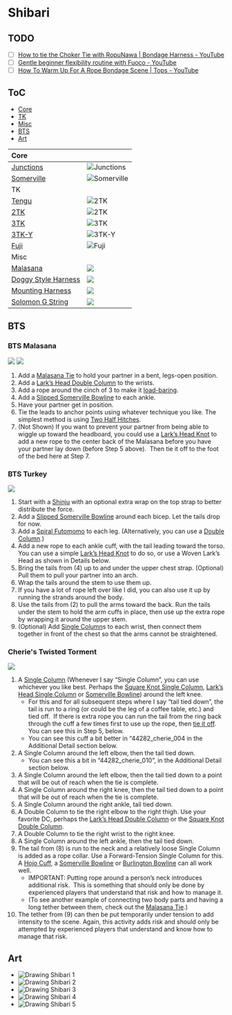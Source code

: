 # Shibari

<!-- vim-markdown-toc GFM -->

## TODO

- [ ] [How to tie the Choker Tie with RopuNawa | Bondage Harness - YouTube](https://www.youtube.com/watch?v=nTUHph_UbGM)
- [ ] [Gentle beginner flexibility routine with Fuoco - YouTube](https://www.youtube.com/watch?v=0e4eVfOt4ts)
- [ ] [How To Warm Up For A Rope Bondage Scene | Tops - YouTube](https://www.youtube.com/watch?v=BEGBIz03-_Y)

## ToC

* [Core](#core)
* [TK](#tk)
* [Misc](#misc)
* [BTS](#bts)
* [Art](#art)

<!-- vim-markdown-toc -->

| Core | |
| :-- | :-- |
| [Junctions](http://github.com/xrxfxt/shibari.junctions/blob/main/readme.md) |  ![Junctions](https://raw.githubusercontent.com/xrxfxt/shibari.junctions/main/assets/junctions.jpg)
| [Somerville](http://github.com/xrxfx/shibari.somerville.bowline/blob/main/readme.md) |  ![Somerville](/shibari.somerville.bowline/assets/Sommerville-Bowline-12.jpg)
| TK | 
| [Tengu](http://github.com/xrxfx/shibari.tengu//blob/main/readme.md) |  ![2TK](/shibari.tengu/img/Tengu.jpg)
| [2TK](http://github.com/xrxfx/shibari.tk.2//blob/main/readme.md) |  ![2TK](/shibari.tk.2/assets/2TK-500x500.jpg)
| [3TK](http://github.com/xrxfx/shibari.tk.3.x//blob/main/readme.md) |  ![3TK](/shibari.tk.3.x/assets/3TK-500x500.jpg)
| [3TK-Y](http://github.com/xrxfx/shibari.tk.3.y//blob/main/readme.md) |  ![3TK-Y](/shibari.tk.3.y/assets/3TK-Y-Harness-500x500.jpg)
| [Fuji](http://github.com/xrxfx/shibari.tk.3.fuji//blob/main/readme.md) |  ![Fuji](/shibari.tk.3.fuji/assets/3TK-Mount-Fuji-500x500.jpg)
| Misc
| [Malasana](http://github.com/xrxfx/shibari.malasana.tie//blob/main/readme.md)  | ![](/shibari.malasana.tie/assets/Malasana-28.jpg)
| [Doggy Style Harness](http://github.com/xrxfx/shibari.doggy.style.harness/blob/main/readme.md) | ![](/shibari.doggy.style.harness/img/doggy-style-harness.jpg)
| [Mounting Harness](http://github.com/xrxfx/shibari.mounting.harness/blob/main/readme.md)  | ![](/shibari.mounting.harness/img/Mounting-Harness-2-16.jpg)
| [Solomon G String](http://github.com/xrxfx/shibari.solomon.g.string//blob/main/readme.md)  | ![](/shibari.solomon.g.string/img/Solomons-G-String.jpg)

## BTS

### BTS Malasana
![](img/bts/23.11.12.bts.malasana.jpg)
![](img/bts/2023.10.14.BTS.Malasana.2.jpg)
1. Add a [Malasana Tie](https://www.theduchy.com/malasana/) to hold your partner in a bent, legs-open position.
2. Add a [Lark’s Head Double Column](https://www.theduchy.com/larks-head-double-column/) to the wrists.
3. Add a rope around the cinch of 3 to make it [load-baring](https://www.theduchy.com/load-bearing-double-column/).
4. Add a [Slipped Somerville Bowline](https://www.theduchy.com/somerville-bowline/#slipped-somerville-bowline) to each ankle.
5. Have your partner get in position.
6. Tie the leads to anchor points using whatever technique you like. The simplest method is using [Two Half Hitches](https://www.theduchy.com/half-hitches/).
7. (Not Shown) If you want to prevent your partner from being able to wiggle up toward the headboard, you could use a [Lark’s Head Knot](https://www.theduchy.com/larks-head-knot/) to add a new rope to the center back of the Malasana before you have your partner lay down (before Step 5 above).  Then tie it off to the foot of the bed here at Step 7.

### BTS Turkey
![](img/bts/trussed.like.turkey.jpg)
1. Start with a [Shinju](https://www.theduchy.com/shinju/) with an optional extra wrap on the top strap to better distribute the force.
2. Add a [Slipped Somerville Bowline](https://www.theduchy.com/somerville-bowline/#slipped-somerville-bowline) around each bicep. Let the tails drop for now.
3. Add a [Spiral Futomomo](https://www.theduchy.com/spiral-futomomo/) to each leg. (Alternatively, you can use a [Double Column](https://www.theduchy.com/larks-head-double-column/).)
4. Add a new rope to each ankle cuff, with the tail leading toward the torso. You can use a simple [Lark’s Head Knot](https://www.theduchy.com/larks-head-knot/) to do so, or use a Woven Lark’s Head as shown in Details below.
5. Bring the tails from (4) up to and under the upper chest strap. (Optional) Pull them to pull your partner into an arch.
6. Wrap the tails around the stem to use them up.
7. If you have a lot of rope left over like I did, you can also use it up by running the strands around the body.
8. Use the tails from (2) to pull the arms toward the back. Run the tails under the stem to hold the arm cuffs in place, then use up the extra rope by wrapping it around the upper stem.
9. (Optional) Add [Single Column](https://www.theduchy.com/larks-head-single-column/)s to each wrist, then connect them together in front of the chest so that the arms cannot be straightened.

### Cherie's Twisted Torment
![](img/bts/24.02.18.cherie.twisted.torment.jpg)
1. A [Single Column](https://www.theduchy.com/square-knot-single-column/) (Whenever I say “Single Column”, you can use whichever you like best. Perhaps the [Square Knot Single Column](https://www.theduchy.com/square-knot-single-column/), [Lark’s Head Single Column](https://www.theduchy.com/larks-head-single-column/) or [Somerville Bowline](https://www.theduchy.com/somerville-bowline/)) around the left knee.
    - For this and for all subsequent steps where I say “tail tied down”, the tail is run to a ring (or could be the leg of a coffee table, etc.) and tied off.  If there is extra rope you can run the tail from the ring back through the cuff a few times first to use up the rope, then [tie it off](https://www.theduchy.com/handling-locking-off/).  You can see this in Step 5, below.
    - You can see this cuff a bit better in “44282\_cherie\_004 in the Additional Detail section below.
2. A Single Column around the left elbow, then the tail tied down.
    - You can see this a bit in “44282\_cherie\_010”, in the Additional Detail section below.
3. A Single Column around the left elbow, then the tail tied down to a point that will be out of reach when the tie is complete.
4. A Single Column around the right knee, then the tail tied down to a point that will be out of reach when the tie is complete.
5. A Single Column around the right ankle, tail tied down.
6. A Double Column to tie the right elbow to the right thigh. Use your favorite DC, perhaps the [Lark’s Head Double Column](https://www.theduchy.com/larks-head-double-column/) or the [Square Knot Double Column](https://www.theduchy.com/square-knot-double-column/).
7. A Double Column to tie the right wrist to the right knee.
8. A Single Column around the left ankle, then the tail tied down.
9. The tail from (8) is run to the neck and a relatively loose Single Column is added as a rope collar. Use a Forward-Tension Single Column for this. A [Hojo Cuff](https://www.theduchy.com/hojo-cuff/), a [Somerville Bowline](https://www.theduchy.com/somerville-bowline/) or [Burlington Bowline](https://www.theduchy.com/burlington-bowline/) can all work well.
    - IMPORTANT: Putting rope around a person’s neck introduces additional risk.  This is something that should only be done by experienced players that understand that risk and how to manage it.
    - (To see another example of connecting two body parts and having a long tether between them, check out the [Malasana Tie](https://www.theduchy.com/malasana/).)
10. The tether from (9) can then be put temporarily under tension to add intensity to the scene. Again, this activity adds risk and should only be attempted by experienced players that understand and know how to manage that risk.

## Art

<div class="flow" markdown="1">

- ![Drawing Shibari 1](img/art/4.advices.for.drawing.shibari.1.jpg)
- ![Drawing Shibari 2](img/art/4.advices.for.drawing.shibari.2.jpg)
- ![Drawing Shibari 3](img/art/4.advices.for.drawing.shibari.3.jpg)
- ![Drawing Shibari 4](img/art/4.advices.for.drawing.shibari.4.jpg)
- ![Drawing Shibari 5](img/art/4.advices.for.drawing.shibari.5.jpg)

</div>

<!--
<table>
<tr><th>Art</th></tr>
<tr>
 <td>4 Advices for Drawing<br><a href="./assets/misc/4.advices.for.drawing.shibari.jpg"><img src="./assets/misc/4.advices.for.drawing.shibari.jpg" /></td>
 <td></td>
 <td></td>
</tr>
<tr><th>Portland Shibari</th></tr>
<tr>
 <td>Kinoko TK<br><a href="./portland.shibari.md#20230719-kinoko-style-tk"><img src="./assets/portland.shibari/IMG_6140.HEIC" /></td>
 <td></td>
 <td></td>
</tr>
<tr><th>Core</th></tr><tr>
 <td>Square Knot<br><a href="square.knot.md"><img src="./assets/square.knot/Square-Knot-Single-Column.jpg" /></a></td>
 <td>Lark's Head<br><a href="./larks.head.md"><img src="/assets/larks.head/Larks-Head-SC-500x500.jpg" /></a></td>
</tr><tr>
 <td>Hojo Cuff<br><a href="hojo.cuff.md"><img src="./assets/hojo.cuff/Hojo-Cuff-Cover.jpg" /></a></td>
 <td>Leash<br><a href="leash.md"><img src="/assets/leash/Neck-Lead-500x500.jpg" /></a></td>
 <td>Cored Square Knot<br><a href="cored.square.knot.md"><img src="./assets/cored.square.knot/FF-Cored-Square-Knot-on-an-End.jpg" /></a></td>
</tr><tr><th>Chest Harness</th></tr><tr>
 <td>Hobble Elbow Tie<br><a href="extended.double.column.md"><img src="./assets/extended.double.column/Extended-Double-Column-500x500.jpg" /></a></td>
 <td>Bikini Harness<br><a href="bikini.harness.md"><img src="./assets/bikini.harness/bikini-harness.jpg" /></a></td>
 <td>Barre Harness<br><a href="barre.harness.md"><img src="./assets/barre.harness/Barre-Harness-500x500.jpg" /></a></td>
</tr><tr>
 <td>Munenawa Harness<br><a href="munenawa.md"><img src="./assets/munenawa/Munenawa-500x500.jpg" /></a></td>
 <td>RWR Breast Cage<br><a href="rwr.breast.cage.md"><img src="./assets/rwr.breast.cage/rwr-breast-cage.jpg" /></a></td>
</tr><tr><th>Hip Harness</th></tr><tr>
 <td>Doggy Style<br><a href="doggy.style.harness.md"><img src="./assets/doggy.style.harness/doggy-style-harness-500x500.jpg" /></a></td>
 <td>Malasana<br><a href="malasana.md"><img src="./assets/malasana/Malasana-Pose-2.jpg" /></a></td>
</tr><tr><th>Suspension</th></tr><tr>
 <td>Suspension Shinju<br><a href="suspension.shinju.md"><img src="./assets/suspension.shinju/Suspension-Shinju-500x500-1687560304865-4.jpg" /></a></td>
 <td>Swiss Seat<br><a href="swiss.seat.md"><img src="./assets/swiss.seat/Swiss-Seat-500x500.jpg" /></a></td>
 <td>Suspension Futomomo<br><a href="futomomo.for.suspension.md"><img src="/assets/futomomo.suspension/futomomo-suspension-500x500.jpg" /></a></td>
</tr><tr>
 <td>Gravity Boot<br><a href="gravity.boot.md"><img src="./assets/gravity.boot/Gravity-Boot-500x500.jpg" /></a></td>
</tr><tr>
 <td>Building Blocks: Junctions<br><a href="junctions.md"><img src="./assets/junctions/junctions.jpg" /></a></td>
 <td>Suspension Hangers<br><a href="suspension.hangers.md"><img src="./assets/suspension.hangers/Hangers-2pt-500x500.jpg" /></a></td>
 <td>Friction for Hard Points<br><a href="friction.for.hard.points.md"><img src="./assets/friction.for.hard.points/Frictions-Vine-500x500.jpg" /></a></td>
</tr><tr><th>Pretty</th></tr><tr>
 <td>Tengu<br><a href="tengu.md"><img src="./assets/tengu/Tengu.jpg" /></a></td>
 <td>Vine Futomomo<br><a href="vine.futomomo.md"><img src="./assets/vine.futomomo/Vine-Futomomo.jpg" /></a></td>
 <td>Solomon G-String<br><a href="solomon.g.string.md"><img src="./assets/solomon.g.string/Solomons-G-String.jpg" /></a></td>
</tr><tr>
 <td>Chain Stitch Corset<br><a href="chain.stitch.corset.md"><img src="/assets/chain.stitch.corset/Chain-Stitch-Corset-1-500x500.jpg" /></a></td>
 <td>Suspenders<br><a href="suspenders.garters.md"><img src="./assets/suspenders.garters/SKCrst-Garters-500x500.jpg" /></a></td>
 <td>Harley Quinn<br><a href="harley.quinn.md"><img src="./assets/square.knot.corset/Square-Knot-Corset-500x500.jpg" /></a></td>
</tr><tr>
 <td>Loop Chain Harness<br><a href="loop.chain.harness.md"><img src="./assets/loop.chain.harness/loop-chain-top.jpg" /></a></td>
 <td>Fisherman's Hobbleskirt<br><a href="fisherman.hobbleskirt.md"><img src="/assets/fisherman.hobbleskirt/Fishermans-Hobbleskirt-500x500.jpg" /></a></td>
</tr><tr><th><a href="https://www.theduchy.com/bts/#bts-tutorials" >Behind the Scene - TheDuchy</a></th></tr><tr>
 <td>Bed Bondage<br><a href="bed.bondage.md"><img src="./assets/bed.bondage/Bed-Bondage-500x500.jpg" /></a></td>
 <td><a href="/bts.return.of.kaos.md"><img src="./assets/bts/return.of.kaos.png" /></a></td>
</tr><tr>
 <td><img src="/assets//bts/bts-living-sculpture.jpg" /></td>
 <td><img src="/assets/bts/BTS.folded.into.chair.jpg" /></td>
 <td><img src="/assets/bts/bts.doggy.jpg" /></td>
</tr>
</table>
-->


